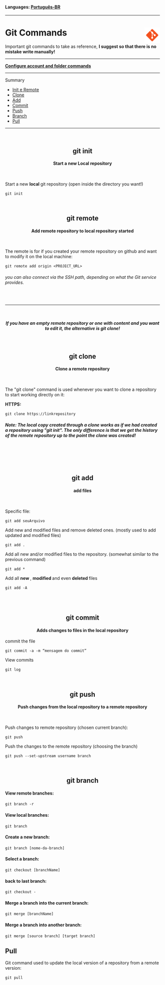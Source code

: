 <div><h4> Languages: <a href="main/languages/pt-br">Português-BR</a></h4></div>

---

<div><h1> Git Commands <img align="right" width="50px" src="img/icons8-git-48.png"></h1></div>

Important git commands to take as reference, <b> I suggest so that there is no mistake write manually! </b>

---

<a href="Config&Diretory.md"><b> Configure account and folder commands </b></a>

---

Summary 

- <a href="#init_remote"> Init e Remote </a><br>
- <a href="#clone"> Clone </a><br>
- <a href="#addFiles"> Add </a><br>
- <a href="#commit"> Commit </a><br>
- <a href="#push"> Push </a><br>
- <a href="#branch"> Branch </a><br>
- <a href="#pull"> Pull </a><br>

---
<br>

<!-- GIT INIT -->
<a name="init_remote">
<div>
<h2 align="center"> git init </h2>
<h4 align="center"> Start a new Local repository </h4>
<br>

Start a new <b> local </b> git repository (open inside the directory you want!) 
~~~          
git init
~~~

</div>
<br>
<!-- GIT REMOTE -->
<div>        
<h2 align="center"> git remote </h2>   
<h4 align="center"> Add remote repository to local repository started </h4>
<br>

The remote is for if you created your remote repository on github and want to modify it on the local machine:      
~~~
git remote add origin <PROJECT_URL>
~~~

###### you can also connect via the SSH path, depending on what the Git service provides.

</a>        
</div>        
          
<br><hr><br> 
        
<!-- GIT CLONE -->                
<div>  
<h5 align="center"> If you have an empty remote repository or one with content and you want to edit it, the alternative is git clone! </h5><br>
<a name="clone">         
<h2 align="center"> git clone </h2>
<h4 align="center"> Clone a remote repository </h4>
<br>
        
The "git clone" command is used whenever you want to clone a repository to start working directly on it:
        
<b> HTTPS: </b>
~~~
git clone https://linkrepository
~~~         

##### Note: The local copy created through a clone works as if we had created a repository using "git init". The only difference is that we get the history of the remote repository up to the point the clone was created!
</a>
</div>
<br> 
          
<!-- GIT FETCH -->

<!-- <div>
<h2 align="center"> git fetch </h2>
<h4 align="center"> Update Local Clone </h4>
<br>

if you want to update the cloned repository with the latest updates from the remote, use:
~~~
git fetch
~~~ -->


</div>

<br><br> 

<!-- GIT ADD -->
<div>
<a name="addFiles"></a>
<h2 align="center"> git add </h2>  
<h4 align="center"> add files </h4>          
<br>
        
<p> Specific file:

~~~git          
git add seuArquivo
~~~
        
</p>
<p> Add new and modified files and remove deleted ones. (mostly used to add updated and modified files)

~~~git
git add .
~~~

</p>
<p> Add all new and/or modified files to the repository. (somewhat similar to the previous command) 

~~~git          
git add * 
~~~

</p>        
<p> Add all <b> new </b>, <b> modified </b> and even <b> deleted </b> files

~~~git
git add -A
~~~

</p>        
</a>
</div>

<br><br>

<!-- GIT COMMIT -->
<div>
<a name="commit">

<h2 align="center"> git commit </h2>  
<h4 align="center"> Adds changes to files in the local repository </h4>

commit the file 
~~~git
git commit -a -m “mensagem do commit”
~~~

View commits
~~~
git log
~~~

</a>
</div>

<!-- GIT PUSH -->
<div>
<a name="push">
<br> 
<h2 align="center"> git push </h2>  
<h4 align="center"> Push changes from the local repository to a remote repository </h4>  
<br>        
  
Push changes to remote repository (chosen current branch):
~~~
git push
~~~

Push the changes to the remote repository (choosing the branch) 
~~~
git push --set-upstream username branch
~~~

</a>
</div>

<!-- GIT BRANCH -->
<div>
<a name="branch">
<br>
  <h2 align="center"> git branch </h2>


#### View remote branches:
~~~
git branch -r
~~~

#### View local branches:             
~~~      
git branch  
~~~

#### Create a new branch:
~~~
git branch [nome-da-branch]
~~~    
 
#### Select a branch:
~~~  
git checkout [branchName] 
~~~  

#### back to last branch:
~~~ 
git checkout -  
~~~
  
#### Merge a branch into the current branch:
~~~
git merge [branchName]
~~~

#### Merge a branch into another branch:  
~~~  
git merge [source branch] [target branch]  
~~~  
</a>  
</div>

<!-- GIT PULL -->
<div>
<a name="pull">
<h2> Pull </h2>

Git command used to update the local version of a repository from a remote version:

~~~git
git pull
~~~
</a>
</div>
